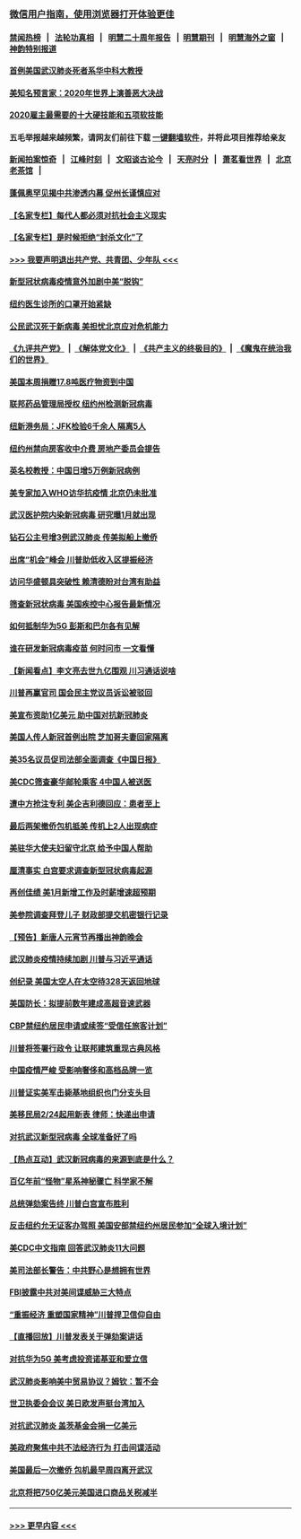 ### [微信用户指南，使用浏览器打开体验更佳](https://github.com/gfw-breaker/banned-news1/blob/master/indexes/wechat-guide.md?t=0)
#### [禁闻热榜](热点新闻.md?t=0)  &nbsp;&nbsp;|&nbsp;&nbsp; [法轮功真相](https://github.com/gfw-breaker/truth/blob/master/README.md?t=0) &nbsp;&nbsp;|&nbsp;&nbsp; [明慧二十周年报告](https://github.com/gfw-breaker/mh-reports/blob/master/README.md?t=0) &nbsp;&nbsp;|&nbsp;&nbsp;[明慧期刊](https://github.com/gfw-breaker/mh-qikan) &nbsp;&nbsp;|&nbsp;&nbsp; [明慧海外之窗](https://github.com/gfw-breaker/mh-news/blob/master/README.md?t=0) &nbsp;&nbsp;|&nbsp;&nbsp; [神韵特别报道](https://github.com/gfw-breaker/mh-news/blob/master/shenyun.md?t=0)
#### [首例美国武汉肺炎死者系华中科大教授](../pages/nsc412/n11855500.md?t=02100002) 
#### [美知名预言家：2020年世界上演善恶大决战](../pages/nsc412/n11855418.md?t=02100002) 
#### [2020雇主最需要的十大硬技能和五项软技能](../pages/nsc412/n11850953.md?t=02100002) 
#### 五毛举报越来越频繁，请网友们前往下载 [一键翻墙软件](https://github.com/gfw-breaker/ssr-accounts)，并将此项目推荐给亲友
#### [新闻拍案惊奇](https://github.com/gfw-breaker/banned-news1/blob/master/pages/link4.md) &nbsp;&nbsp;|&nbsp;&nbsp; [江峰时刻](https://github.com/gfw-breaker/banned-news1/blob/master/pages/link4.md) &nbsp;&nbsp;|&nbsp;&nbsp; [文昭谈古论今](https://github.com/gfw-breaker/banned-news1/blob/master/pages/link4.md) &nbsp;&nbsp;|&nbsp;&nbsp; [天亮时分](https://github.com/gfw-breaker/banned-news1/blob/master/pages/link4.md) &nbsp;&nbsp;|&nbsp;&nbsp; [萧茗看世界](https://github.com/gfw-breaker/banned-news1/blob/master/pages/link4.md) &nbsp;&nbsp;|&nbsp;&nbsp; [北京老茶馆](https://github.com/gfw-breaker/banned-news1/blob/master/pages/link4.md) &nbsp;&nbsp;|&nbsp;&nbsp; 
#### [蓬佩奥罕见揭中共渗透内幕 促州长谨慎应对](../pages/nsc412/n11854685.md?t=02100002) 
#### [【名家专栏】每代人都必须对抗社会主义现实](../pages/nsc412/n11831412.md?t=02100002) 
#### [【名家专栏】是时候拒绝“封杀文化”了](../pages/nsc412/n11814093.md?t=02100002) 
#### [>>> 我要声明退出共产党、共青团、少年队 <<<](https://github.com/begood0513/goodnews/blob/master/quit/letter.md) 
#### [新型冠状病毒疫情意外加剧中美“脱钩”](../pages/nsc412/n11854475.md?t=02100002) 
#### [纽约医生诊所的口罩开始紧缺](../pages/nsc412/n11853364.md?t=02100002) 
#### [公民武汉死于新病毒 美担忧北京应对危机能力](../pages/nsc412/n11854331.md?t=02100002) 
#### [《九评共产党》](https://github.com/begood0513/9ping.md/blob/master/README.md) &nbsp;|&nbsp; [《解体党文化》](../../../../jtdwh.md/blob/master/README.md)  &nbsp;|&nbsp; [《共产主义的终极目的》](../../../../gczydzjmd.md/blob/master/README.md) &nbsp;|&nbsp; [《魔鬼在统治我们的世界》](../../../../mgztzwmdsj.md/blob/master/README.md) 
#### [美国本周捐赠17.8吨医疗物资到中国](../pages/nsc412/n11854269.md?t=02100002) 
#### [联邦药品管理局授权  纽约州检测新冠病毒](../pages/nsc412/n11853371.md?t=02100002) 
#### [纽新港务局：JFK检验6千余人  隔离5人](../pages/nsc412/n11853366.md?t=02100002) 
#### [纽约州禁向房客收中介费  房地产委员会提告](../pages/nsc412/n11853360.md?t=02100002) 
#### [英名校教授：中国日增5万例新冠病例](../pages/nsc412/n11854174.md?t=02100002) 
#### [美专家加入WHO访华抗疫情 北京仍未批准](../pages/nsc412/n11854043.md?t=02100002) 
#### [武汉医护院内染新冠病毒 研究曝1月就出现](../pages/nsc412/n11852928.md?t=02100002) 
#### [钻石公主号增3例武汉肺炎 传美拟船上撤侨](../pages/nsc412/n11853240.md?t=02100002) 
#### [出席“机会”峰会 川普助低收入区提振经济](../pages/nsc412/n11853232.md?t=02100002) 
#### [访问华盛顿具突破性 赖清德盼对台湾有助益](../pages/nsc412/n11853129.md?t=02100002) 
#### [筛查新冠状病毒 美国疾控中心报告最新情况](../pages/nsc412/n11853070.md?t=02100002) 
#### [如何抵制华为5G 彭斯和巴尔各有见解](../pages/nsc412/n11852535.md?t=02100002) 
#### [谁在研发新冠病毒疫苗 何时问市 一文看懂](../pages/nsc412/n11852840.md?t=02100002) 
#### [【新闻看点】李文亮去世九亿围观 川习通话说啥](../pages/nsc412/n11852360.md?t=02100002) 
#### [川普再赢官司 国会民主党议员诉讼被驳回](../pages/nsc412/n11852287.md?t=02100002) 
#### [美宣布资助1亿美元 助中国对抗新冠肺炎](../pages/nsc412/n11852531.md?t=02100002) 
#### [美国人传人新冠首例出院 芝加哥夫妻回家隔离](../pages/nsc412/n11852452.md?t=02100002) 
#### [美35名议员促司法部全面调查《中国日报》](../pages/nsc412/n11852435.md?t=02100002) 
#### [美CDC筛查豪华邮轮乘客 4中国人被送医](../pages/nsc412/n11852085.md?t=02100002) 
#### [遭中方抢注专利 美企吉利德回应：患者至上](../pages/nsc412/n11852037.md?t=02100002) 
#### [最后两架撤侨包机抵美 传机上2人出现病症](../pages/nsc412/n11852173.md?t=02100002) 
#### [美驻华大使夫妇留守北京 给予中国人帮助](../pages/nsc412/n11852165.md?t=02100002) 
#### [厘清事实 白宫要求调查新型冠状病毒起源](../pages/nsc412/n11852106.md?t=02100002) 
#### [再创佳绩 美1月新增工作及时薪增速超预期](../pages/nsc412/n11852174.md?t=02100002) 
#### [美参院调查拜登儿子 财政部提交机密银行记录](../pages/nsc412/n11851808.md?t=02100002) 
#### [【预告】新唐人元宵节再播出神韵晚会](../pages/nsc412/n11843192.md?t=02100002) 
#### [武汉肺炎疫情持续加剧 川普与习近平通话](../pages/nsc412/n11851613.md?t=02100002) 
#### [创纪录 美国太空人在太空待328天返回地球](../pages/nsc412/n11851266.md?t=02100002) 
#### [美国防长：拟提前数年建成高超音速武器](../pages/nsc412/n11850959.md?t=02100002) 
#### [CBP禁纽约居民申请或续签“受信任旅客计划”](../pages/nsc412/n11850857.md?t=02100002) 
#### [川普将签署行政令 让联邦建筑重现古典风格](../pages/nsc412/n11850654.md?t=02100002) 
#### [中国疫情严峻 受影响奢侈和高档品牌一览](../pages/nsc412/n11850319.md?t=02100002) 
#### [川普证实美军击毙基地组织也门分支头目](../pages/nsc412/n11850383.md?t=02100002) 
#### [美移民局2/24起用新表 律师：快递出申请](../pages/nsc412/n11848220.md?t=02100002) 
#### [对抗武汉新型冠病毒 全球准备好了吗](../pages/nsc412/n11850142.md?t=02100002) 
#### [【热点互动】武汉新冠病毒的来源到底是什么？](../pages/nsc412/n11849749.md?t=02100002) 
#### [百亿年前“怪物”星系神秘骤亡 科学家不解](../pages/nsc412/n11849863.md?t=02100002) 
#### [总统弹劾案告终 川普白宫宣布胜利](../pages/nsc412/n11849985.md?t=02100002) 
#### [反击纽约允无证客办驾照  美国安部禁纽约州居民参加“全球入境计划”](../pages/nsc412/n11849828.md?t=02100002) 
#### [美CDC中文指南 回答武汉肺炎11大问题](../pages/nsc412/n11849703.md?t=02100002) 
#### [美司法部长警告：中共野心是想拥有世界](../pages/nsc412/n11849769.md?t=02100002) 
#### [FBI披露中共对美间谍威胁三大特点](../pages/nsc412/n11849700.md?t=02100002) 
#### [“重振经济 重塑国家精神”川普捍卫信仰自由](../pages/nsc412/n11849641.md?t=02100002) 
#### [【直播回放】川普发表关于弹劾案讲话](../pages/nsc412/n11849472.md?t=02100002) 
#### [对抗华为5G 美考虑投资诺基亚和爱立信](../pages/nsc412/n11849510.md?t=02100002) 
#### [武汉肺炎影响美中贸易协议？姆钦：暂不会](../pages/nsc412/n11849497.md?t=02100002) 
#### [世卫执委会会议 美日欧发声挺台湾加入](../pages/nsc412/n11849433.md?t=02100002) 
#### [对抗武汉肺炎 盖茨基金会捐一亿美元](../pages/nsc412/n11848953.md?t=02100002) 
#### [美政府聚焦中共不法经济行为 打击间谍活动](../pages/nsc412/n11849322.md?t=02100002) 
#### [美国最后一次撤侨 包机最早周四离开武汉](../pages/nsc412/n11849395.md?t=02100002) 
#### [北京将把750亿美元美国进口商品关税减半](../pages/nsc412/n11848896.md?t=02100002) 

----
#### [ >>> 更早内容 <<< ](../indexes/nsc412-earlier.md)

